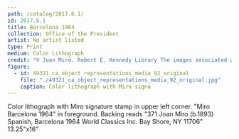```yaml
---
path: /catalog/2017.6.1/
id: 2017.6.1
title: Barcelona 1964
collection: Office of the President
artist: No artist listed
type: Print
medium: Color Lithograph
credit: "© Joan Miró. Robert E. Kennedy Library The images associated with the objects on this website are protected under United States copyright laws. We are pleased to share these materials as an educational resource for the public for non-commercial, educational and personal use only, or for fair use as defined by law. "
figure:
  - id: 49321_ca_object_representations_media_92_original
    file: "./49321_ca_object_representations_media_92_original.jpg"
    caption: Color lithograph with Miro signa
---
```

Color lithograph with Miro signature stamp in upper left corner. "Miro Barcelona 1964" in foreground. Backing reads "371 Joan Miro (b.1893) Spanish, Barcelona 1964 World Classics Inc. Bay Shore, NY 11706"
13.25"x16"
